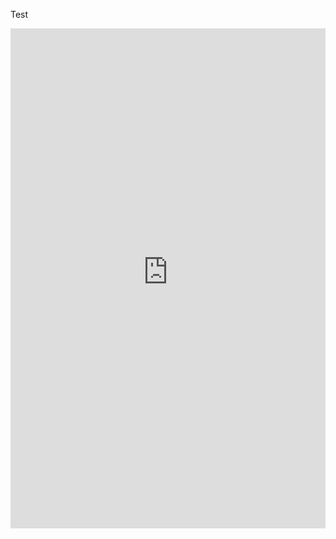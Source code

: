Test

<iframe height="800" width="100%" frameborder="no" src="https://outbreakmodelling.shinyapps.io/end-of-outbreak/" class="l-screen-inset shaded"> </iframe>
